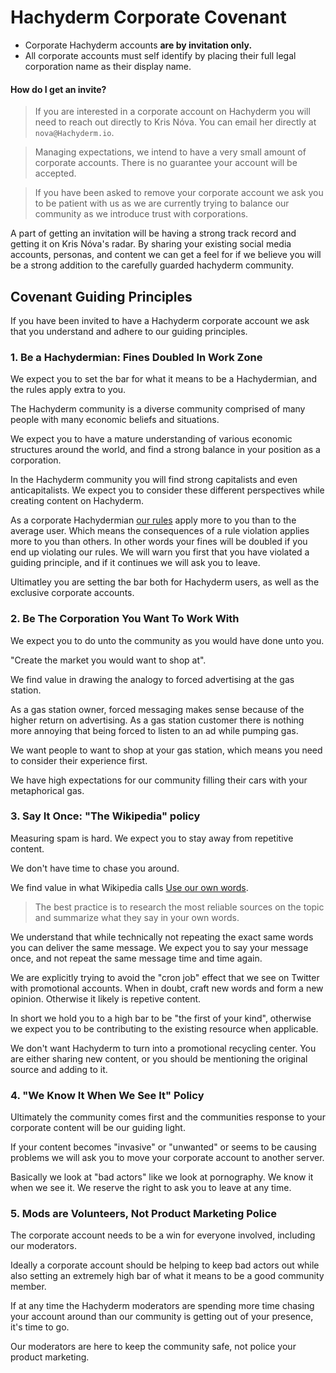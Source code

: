 # Hachyderm Corporate Covenant

 - Corporate Hachyderm accounts **are by invitation only.**
 - All corporate accounts must self identify by placing their full legal corporation name as their display name.

#### How do I get an invite?

> If you are interested in a corporate account on Hachyderm you will need to reach out directly to Kris Nóva. You can email her directly at `nova@Hachyderm.io`.

> Managing expectations, we intend to have a very small amount of corporate accounts. There is no guarantee your account will be accepted.

> If you have been asked to remove your corporate account we ask you to be patient with us as we are currently trying to balance our community as we introduce trust with corporations.

A part of getting an invitation will be having a strong track record and getting it on Kris Nóva's radar.
By sharing your existing social media accounts, personas, and content we can get a feel for if we believe you will be a strong addition to the carefully guarded hachyderm community.

## Covenant Guiding Principles 

If you have been invited to have a Hachyderm corporate account we ask that you understand and adhere to our guiding principles. 

### 1. Be a Hachydermian: Fines Doubled In Work Zone

We expect you to set the bar for what it means to be a Hachydermian, and the rules apply extra to you.

The Hachyderm community is a diverse community comprised of many people with many economic beliefs and situations.

We expect you to have a mature understanding of various economic structures around the world, and find a strong balance in your position as a corporation.

In the Hachyderm community you will find strong capitalists and even anticapitalists.
We expect you to consider these different perspectives while creating content on Hachyderm. 

As a corporate Hachydermian [our rules](https://Hachyderm.io/about/more#rules) apply more to you than to the average user.
Which means the consequences of a rule violation applies more to you than others. 
In other words your fines will be doubled if you end up violating our rules.
We will warn you first that you have violated a guiding principle, and if it continues we will ask you to leave.

Ultimatley you are setting the bar both for Hachyderm users, as well as the exclusive corporate accounts.

### 2. Be The Corporation You Want To Work With

We expect you to do unto the community as you would have done unto you.

"Create the market you would want to shop at".

We find value in drawing the analogy to forced advertising at the gas station.

As a gas station owner, forced messaging makes sense because of the higher return on advertising.
As a gas station customer there is nothing more annoying that being forced to listen to an ad while pumping gas.

We want people to want to shop at your gas station, which means you need to consider their experience first.

We have high expectations for our community filling their cars with your metaphorical gas.

### 3. Say It Once: "The Wikipedia" policy

Measuring spam is hard. We expect you to stay away from repetitive content.

We don't have time to chase you around.

We find value in what Wikipedia calls [Use our own words](https://en.wikipedia.org/wiki/Wikipedia:Use_our_own_words).

> The best practice is to research the most reliable sources on the topic and summarize what they say in your own words.

We understand that while technically not repeating the exact same words you can deliver the same message. 
We expect you to say your message once, and not repeat the same message time and time again.

We are explicitly trying to avoid the "cron job" effect that we see on Twitter with promotional accounts.
When in doubt, craft new words and form a new opinion. Otherwise it likely is repetive content.

In short we hold you to a high bar to be "the first of your kind", otherwise we expect you to be contributing to the existing resource when applicable. 

We don't want Hachyderm to turn into a promotional recycling center. You are either sharing new content, or you should be mentioning the original source and adding to it.

### 4. "We Know It When We See It" Policy

Ultimately the community comes first and the communities response to your corporate content will be our guiding light. 

If your content becomes "invasive" or "unwanted" or seems to be causing problems we will ask you to move your corporate account to another server.

Basically we look at "bad actors" like we look at pornography. We know it when we see it. We reserve the right to ask you to leave at any time.

### 5. Mods are Volunteers, Not Product Marketing Police

The corporate account needs to be a win for everyone involved, including our moderators. 

Ideally a corporate account should be helping to keep bad actors out while also setting an extremely high bar of what it means to be a good community member. 

If at any time the Hachyderm moderators are spending more time chasing your account around than our community is getting out of your presence, it's time to go.

Our moderators are here to keep the community safe, not police your product marketing.
